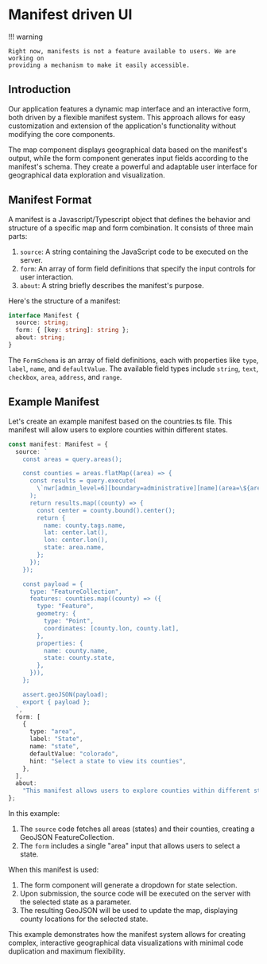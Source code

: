# Manifest driven UI

!!! warning

    Right now, manifests is not a feature available to users. We are working on
    providing a mechanism to make it easily accessible.

## Introduction

Our application features a dynamic map interface and an interactive form, both
driven by a flexible manifest system. This approach allows for easy
customization and extension of the application's functionality without modifying
the core components.

The map component displays geographical data based on the manifest's output,
while the form component generates input fields according to the manifest's
schema. They create a powerful and adaptable user interface for geographical
data exploration and visualization.

## Manifest Format

A manifest is a Javascript/Typescript object that defines the behavior and
structure of a specific map and form combination. It consists of three main
parts:

1. `source`: A string containing the JavaScript code to be executed on the
   server.
2. `form`: An array of form field definitions that specify the input controls
   for user interaction.
3. `about`: A string briefly describes the manifest's purpose.

Here's the structure of a manifest:

```typescript
interface Manifest {
  source: string;
  form: { [key: string]: string };
  about: string;
}
```

The `FormSchema` is an array of field definitions, each with properties like
`type`, `label`, `name`, and `defaultValue`. The available field types include
`string`, `text`, `checkbox`, `area`, `address`, and `range`.

## Example Manifest

Let's create an example manifest based on the countries.ts file. This manifest
will allow users to explore counties within different states.

```typescript
const manifest: Manifest = {
  source: `
    const areas = query.areas();

    const counties = areas.flatMap((area) => {
      const results = query.execute(
        \`nwr[admin_level=6][boundary=administrative][name](area=\${area.name})\`
      );
      return results.map((county) => {
        const center = county.bound().center();
        return {
          name: county.tags.name,
          lat: center.lat(),
          lon: center.lon(),
          state: area.name,
        };
      });
    });

    const payload = {
      type: "FeatureCollection",
      features: counties.map((county) => ({
        type: "Feature",
        geometry: {
          type: "Point",
          coordinates: [county.lon, county.lat],
        },
        properties: {
          name: county.name,
          state: county.state,
        },
      })),
    };

    assert.geoJSON(payload);
    export { payload };
  `,
  form: [
    {
      type: "area",
      label: "State",
      name: "state",
      defaultValue: "colorado",
      hint: "Select a state to view its counties",
    },
  ],
  about:
    "This manifest allows users to explore counties within different states.",
};
```

In this example:

1. The `source` code fetches all areas (states) and their counties, creating a
   GeoJSON FeatureCollection.
2. The `form` includes a single "area" input that allows users to select a
   state.

When this manifest is used:

1. The form component will generate a dropdown for state selection.
2. Upon submission, the source code will be executed on the server with the
   selected state as a parameter.
3. The resulting GeoJSON will be used to update the map, displaying county
   locations for the selected state.

This example demonstrates how the manifest system allows for creating complex,
interactive geographical data visualizations with minimal code duplication and
maximum flexibility.
